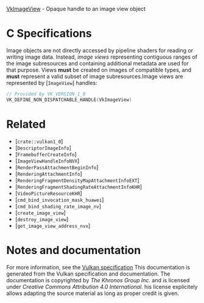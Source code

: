 [VkImageView](https://www.khronos.org/registry/vulkan/specs/1.3-extensions/man/html/VkImageView.html) - Opaque handle to an image view object

# C Specifications
Image objects are not directly accessed by pipeline shaders for reading or
writing image data.
Instead, *image views* representing contiguous ranges of the image
subresources and containing additional metadata are used for that purpose.
Views  **must**  be created on images of compatible types, and  **must**  represent a
valid subset of image subresources.Image views are represented by [`ImageView`] handles:
```c
// Provided by VK_VERSION_1_0
VK_DEFINE_NON_DISPATCHABLE_HANDLE(VkImageView)
```

# Related
- [`crate::vulkan1_0`]
- [`DescriptorImageInfo`]
- [`FramebufferCreateInfo`]
- [`ImageViewHandleInfoNVX`]
- [`RenderPassAttachmentBeginInfo`]
- [`RenderingAttachmentInfo`]
- [`RenderingFragmentDensityMapAttachmentInfoEXT`]
- [`RenderingFragmentShadingRateAttachmentInfoKHR`]
- [`VideoPictureResourceKHR`]
- [`cmd_bind_invocation_mask_huawei`]
- [`cmd_bind_shading_rate_image_nv`]
- [`create_image_view`]
- [`destroy_image_view`]
- [`get_image_view_address_nvx`]

# Notes and documentation
For more information, see the [Vulkan specification](https://www.khronos.org/registry/vulkan/specs/1.3-extensions/html/vkspec.html)
This documentation is generated from the Vulkan specification and documentation.
The documentation is copyrighted by *The Khronos Group Inc.* and is licensed under *Creative Commons Attribution 4.0 International*.
his license explicitely allows adapting the source material as long as proper credit is given.
        